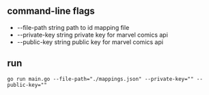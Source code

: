 ## command-line flags

+ --file-path string     path to id mapping file
+ --private-key string   private key for marvel comics api
+ --public-key string    public key for marvel comics api


## run
```
go run main.go --file-path="./mappings.json" --private-key="" --public-key=""
```
